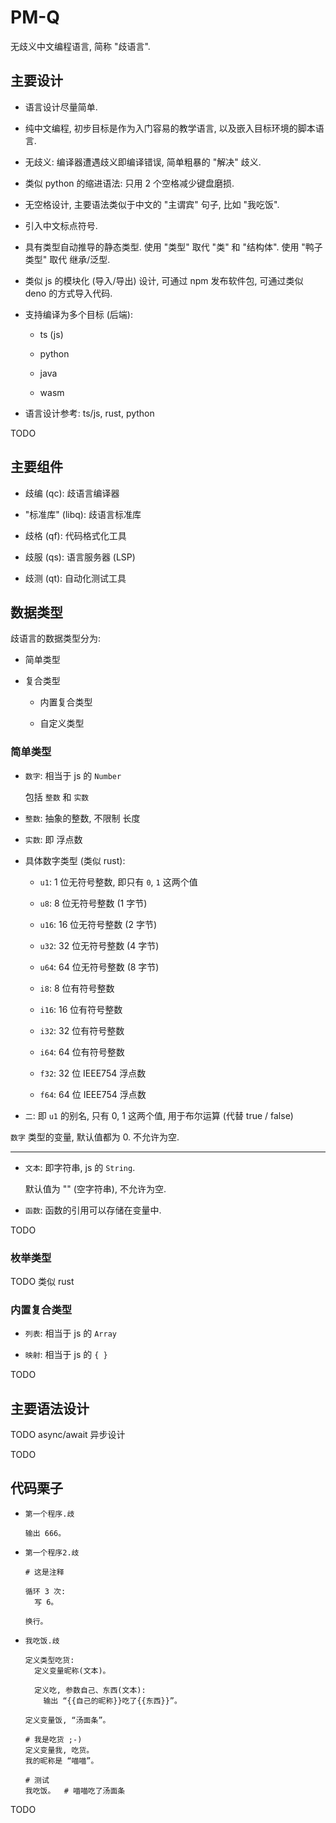 # PM-Q
无歧义中文编程语言, 简称 "歧语言".


## 主要设计

+ 语言设计尽量简单.

+ 纯中文编程, 初步目标是作为入门容易的教学语言,
  以及嵌入目标环境的脚本语言.

+ 无歧义: 编译器遭遇歧义即编译错误, 简单粗暴的 "解决" 歧义.

+ 类似 python 的缩进语法: 只用 2 个空格减少键盘磨损.

+ 无空格设计, 主要语法类似于中文的 "主谓宾" 句子,
  比如 "我吃饭".

+ 引入中文标点符号.

+ 具有类型自动推导的静态类型.
  使用 "类型" 取代 "类" 和 "结构体".
  使用 "鸭子类型" 取代 继承/泛型.

+ 类似 js 的模块化 (导入/导出) 设计, 可通过 npm 发布软件包,
  可通过类似 deno 的方式导入代码.

+ 支持编译为多个目标 (后端):

  + ts (js)

  + python

  + java

  + wasm

+ 语言设计参考: ts/js, rust, python

TODO


## 主要组件

+ 歧编 (qc): 歧语言编译器

+ "标准库" (libq): 歧语言标准库

+ 歧格 (qf): 代码格式化工具

+ 歧服 (qs): 语言服务器 (LSP)

+ 歧测 (qt): 自动化测试工具


## 数据类型

歧语言的数据类型分为:

+ 简单类型

+ 复合类型

  - 内置复合类型

  - 自定义类型

### 简单类型

+ `数字`: 相当于 js 的 `Number`

  包括 `整数` 和 `实数`

+ `整数`: 抽象的整数, 不限制 长度

+ `实数`: 即 浮点数

+ 具体数字类型 (类似 rust):

  - `u1`: 1 位无符号整数, 即只有 `0`, `1` 这两个值

  - `u8`: 8 位无符号整数 (1 字节)

  - `u16`: 16 位无符号整数 (2 字节)

  - `u32`: 32 位无符号整数 (4 字节)

  - `u64`: 64 位无符号整数 (8 字节)

  - `i8`: 8 位有符号整数

  - `i16`: 16 位有符号整数

  - `i32`: 32 位有符号整数

  - `i64`: 64 位有符号整数

  - `f32`: 32 位 IEEE754 浮点数

  - `f64`: 64 位 IEEE754 浮点数

+ `二`: 即 `u1` 的别名, 只有 0, 1 这两个值,
  用于布尔运算 (代替 true / false)

`数字` 类型的变量, 默认值都为 0.
不允许为空.

----

+ `文本`: 即字符串, js 的 `String`.

  默认值为 "" (空字符串), 不允许为空.

+ `函数`: 函数的引用可以存储在变量中.

TODO

### 枚举类型

TODO 类似 rust

### 内置复合类型

+ `列表`: 相当于 js 的 `Array`

+ `映射`: 相当于 js 的 `{ }`

TODO


## 主要语法设计

TODO async/await 异步设计

TODO


## 代码栗子

+ `第一个程序.歧`

  ```
  输出 666。
  ```

+ `第一个程序2.歧`

  ```
  # 这是注释

  循环 3 次:
    写 6。
  
  换行。
  ```

+ `我吃饭.歧`

  ```
  定义类型吃货:
    定义变量昵称(文本)。

    定义吃, 参数自己、东西(文本):
      输出 “{{自己的昵称}}吃了{{东西}}”。

  定义变量饭, “汤面条”。

  # 我是吃货 ;-)
  定义变量我, 吃货。
  我的昵称是 “喵喵”。

  # 测试
  我吃饭。  # 喵喵吃了汤面条
  ```


TODO
